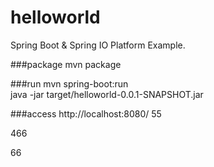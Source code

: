 # helloworld
Spring Boot &amp; Spring IO Platform Example.

###package
mvn package

###run
mvn spring-boot:run     <br/> 
java -jar target/helloworld-0.0.1-SNAPSHOT.jar

###access
http://localhost:8080/
55

466

66
